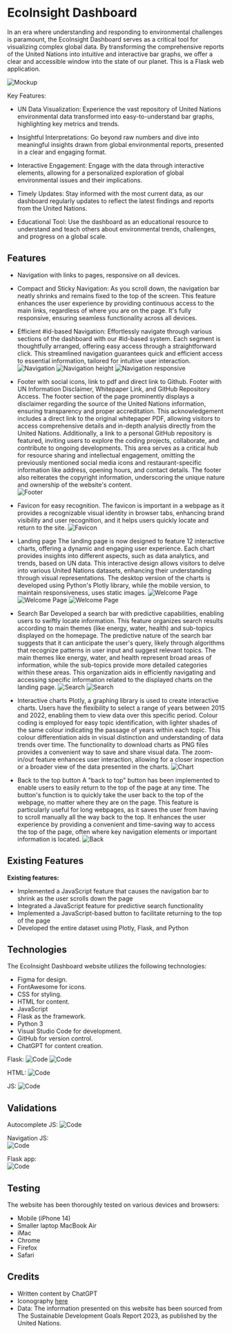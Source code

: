 # EcoInsight Dashboard

In an era where understanding and responding to environmental challenges is paramount, the EcoInsight Dashboard serves as a critical tool for visualizing complex global data. 
By transforming the comprehensive reports of the United Nations into intuitive and interactive bar graphs, we offer a clear and accessible window into the state of our planet.
This is a Flask web application. 

 ![Mockup](doc/mockup.jpg)

Key Features:

- UN Data Visualization: Experience the vast repository of United Nations environmental data transformed into easy-to-understand bar graphs, highlighting key metrics and trends.

- Insightful Interpretations: Go beyond raw numbers and dive into meaningful insights drawn from global environmental reports, presented in a clear and engaging format.

- Interactive Engagement: Engage with the data through interactive elements, allowing for a personalized exploration of global environmental issues and their implications.

- Timely Updates: Stay informed with the most current data, as our dashboard regularly updates to reflect the latest findings and reports from the United Nations.

- Educational Tool: Use the dashboard as an educational resource to understand and teach others about environmental trends, challenges, and progress on a global scale.


## Features

- Navigation with links to pages, responsive on all devices.
- Compact and Sticky Navigation: As you scroll down, the navigation bar neatly shrinks and remains fixed to the top of the screen. This feature enhances the user experience by providing continuous access to the main links, 
regardless of where you are on the page. It's fully responsive, ensuring seamless functionality across all devices. 

- Efficient #id-based Navigation: Effortlessly navigate through various sections of the dashboard with our #id-based system. Each segment is thoughtfully arranged, 
offering easy access through a straightforward click. This streamlined navigation guarantees quick and efficient access to essential information, tailored for intuitive user interaction.
 ![Navigation](doc/features/01-nav.jpg)
 ![Navigation height](doc/features/02-nav.jpg)
 ![Navigation responsive](doc/features/03-nav.jpg)
  
- Footer with social icons, link to pdf and direct link to Github.
Footer with UN Information Disclaimer, Whitepaper Link, and GitHub Repository Access.
The footer section of the page prominently displays a disclaimer regarding the source of the United Nations information, ensuring transparency and proper accreditation. 
This acknowledgement includes a direct link to the original whitepaper PDF, allowing visitors to access comprehensive details and in-depth analysis directly from the United Nations. 
Additionally, a link to a personal GitHub repository is featured, inviting users to explore the coding projects, collaborate, and contribute to ongoing developments. 
This area serves as a critical hub for resource sharing and intellectual engagement, omitting the previously mentioned social media icons and restaurant-specific information 
like address, opening hours, and contact details. The footer also reiterates the copyright information, underscoring the unique nature and ownership of the website's content.  
  ![Footer](doc/features/04-footer.jpg)

- Favicon for easy recognition.
The favicon is important in a webpage as it provides a recognizable visual identity in browser tabs, 
enhancing brand visibility and user recognition, and it helps users quickly locate and return to the site.
  ![Favicon](doc/features/05-favicon.jpg)
  
- Landing page 
The landing page is now designed to feature 12 interactive charts, offering a dynamic and engaging user experience. Each chart provides insights into different aspects, such as data analytics, 
and trends, based on UN data. This interactive design allows visitors to delve into various United Nations datasets, enhancing their understanding through visual representations. 
The desktop version of the charts is developed using Python's Plotly library, while the mobile version, to maintain responsiveness, uses static images.
    ![Welcome Page](doc/features/06-landing.jpg)
    ![Welcome Page](doc/features/07-landing.jpg)
    ![Welcome Page](doc/features/08-landing.jpg)

- Search Bar 
Developed a search bar with predictive capabilities, enabling users to swiftly locate information. This feature organizes search results according to main themes (like energy, water, health) and sub-topics displayed on the homepage.
The predictive nature of the search bar suggests that it can anticipate the user's query, likely through algorithms that recognize patterns in user input and suggest relevant topics. The main themes like energy, water, 
and health represent broad areas of information, while the sub-topics provide more detailed categories within these areas. This organization aids in efficiently navigating and accessing specific information related to the displayed charts on the landing page.
    ![Search](doc/features/09-search.jpg)
    ![Search](doc/features/10-search.jpg)

- Interactive charts
Plotly, a graphing library is used to create interactive charts. Users have the flexibility to select a range of years between 2015 and 2022, enabling them to view data over this specific period.
Colour coding is employed for easy topic identification, with lighter shades of the same colour indicating the passage of years within each topic. This colour differentiation aids in visual distinction and understanding 
of data trends over time. The functionality to download charts as PNG files provides a convenient way to save and share visual data. 
The zoom-in/out feature enhances user interaction, allowing for a closer inspection or a broader view of the data presented in the charts.
    ![Chart](doc/features/11-chart.jpg)

- Back to the top button
A "back to top" button has been implemented to enable users to easily return to the top of the page at any time.
The button's function is to quickly take the user back to the top of the webpage, no matter where they are on the page. This feature is particularly useful for long webpages, as it saves the user from having to scroll manually all the way back to the top. It enhances the user experience by providing a convenient and time-saving way to access the top of the page, often where key navigation elements or important information is located.
    ![Back](doc/features/12-top.jpg)
  

## Existing Features

**Existing features:**
- Implemented a JavaScript feature that causes the navigation bar to shrink as the user scrolls down the page
- Integrated a JavaScript feature for predictive search functionality
- Implemented a JavaScript-based button to facilitate returning to the top of the page
- Developed the entire dataset using Plotly, Flask, and Python

## Technologies

The EcoInsight Dashboard website utilizes the following technologies:

- Figma for design.
- FontAwesome for icons.
- CSS for styling.
- HTML for content.
- JavaScript
- Flask as the framework.
- Python 3
- Visual Studio Code for development.
- GitHub for version control.
- ChatGPT for content creation.

Flask:
    ![Code](doc/code/code-01.jpg)
    ![Code](doc/code/code-02.jpg)

HTML:
    ![Code](doc/code/code-03.jpg) 

JS:
    ![Code](doc/code/code-04.jpg)     

## Validations

Autocomplete JS:
    ![Code](doc/validator/01-js.jpg)   

Navigation JS:    
    ![Code](doc/validator/02-js.jpg)   

Flask app:    
    ![Code](doc/validator/03-flask.jpg)   
    

## Testing

The website has been thoroughly tested on various devices and browsers:

- Mobile (iPhone 14)
- Smaller laptop MacBook Air
- iMac
- Chrome
- Firefox
- Safari



## Credits

- Written content by ChatGPT
- Iconography [here](https://fontawesome.com/v4/icons/)
- Data: The information presented on this website has been sourced from The Sustainable Development Goals Report 2023,
as published by the United Nations.



